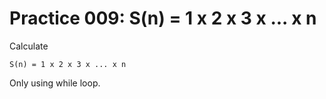 # Practice 009: S(n) = 1 x 2 x 3 x ... x n

Calculate 

```
S(n) = 1 x 2 x 3 x ... x n
```

Only using while loop.